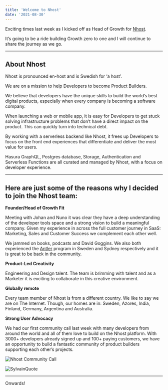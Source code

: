 ```yaml
---
title: 'Welcome to Nhost'
date: '2021-08-30'
---
```


Exciting times last week as I kicked off as Head of Growth for [Nhost](https://nhost.io).

It’s going to be a ride building Growth zero to one and I will continue to share the journey as we go.

----

## About Nhost

Nhost is pronounced en-host and is Swedish for ‘a host’.

We are on a mission to help Developers to become Product Builders.

We believe that developers have the unique skills to build the world’s best digital products, especially when every company is becoming a software company.

When launching a web or mobile app, it is easy for Developers to get stuck solving infrastructure problems that don’t have a direct impact on the product. This can quickly turn into technical debt.

By working with a serverless backend like Nhost, it frees up Developers to focus on the front end experiences that differentiate and deliver the most value for users. 

Hasura GraphQL, Postgres database, Storage, Authentication and Serverless Functions are all curated and managed by Nhost, with a focus on developer experience.

----

## Here are just some of the reasons why I decided to join the Nhost team:

**Founder/Head of Growth Fit**

Meeting with Johan and Nuno it was clear they have a deep understanding of the developer tools space and a strong vision to build a meaningful company. Given my experience in across the full customer journey in SaaS: Marketing, Sales and Customer Success we complement each other well.

We jammed on books, podcasts and David Goggins. We also both experienced the [Antler](https://www.antler.co/) program in Sweden and Sydney respectively and it is great to be back in the community.

**Product-Led Creativity**

Engineering and Design talent. The team is brimming with talent and as a Marketer it is exciting to collaborate in this creative environment.

**Globally remote**

Every team member of Nhost is from a different country. We like to say we are on The Internet. Though, our homes are in: Sweden, Azores, India, Finland, Germany, Argentina and Australia.

**Strong User Advocacy**

We had our first community call last week with many developers from around the world and all of them love to build on the Nhost platform. With 3000+ developers already signed up and 100+ paying customers, we have an opportunity to build a fantastic community of product builders supporting each other’s projects.

![Nhost Community Call](/images/NhostCommunityCall.jpeg "Photo of latest Nhost Community Zoom call with our users")

![SylvainQuote](/images/SylvainQuote.png "SylvainQuote")

----
Onwards!